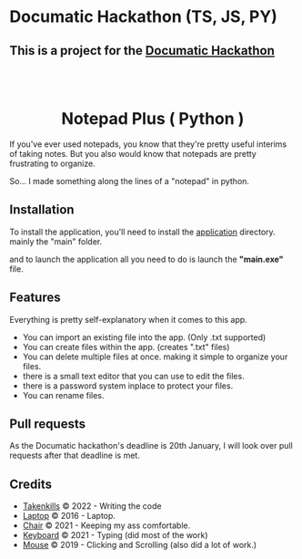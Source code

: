 # Documatic Hackathon (TS, JS, PY)

## This is a project for the [Documatic Hackathon](https://github.com/DocumaticAI/Hackathon)

<br>
<br>

<h1 align="center">Notepad Plus ( Python ) </h1>

If you've ever used notepads, you know that they're pretty useful interims of taking notes.
But you also would know that notepads are pretty frustrating to organize.

So... I made something along the lines of a "notepad" in python.

## Installation

To install the application, you'll need to install the [application](application/main) directory. mainly the "main" folder.

and to launch the application all you need to do is launch the **"main.exe"** file.

## Features

Everything is pretty self-explanatory when it comes to this app.

* You can import an existing file into the app. (Only .txt supported)
* You can create files within the app. (creates ".txt" files)
* You can delete multiple files at once. making it simple to organize your files.
* there is a small text editor that you can use to edit the files.
* there is a password system inplace to protect your files.
* You can rename files.

## Pull requests

As the Documatic hackathon's deadline is 20th January,
I will look over pull requests after that deadline is met.

## Credits
- [Takenkills](https://github.com/TakenKills) © 2022 - Writing the code
- [Laptop](https://en.wikipedia.org/wiki/Laptop) © 2016 - Laptop.
- [Chair](https://en.wikipedia.org/wiki/Chair) © 2021 - Keeping my ass comfortable.
- [Keyboard](https://en.wikipedia.org/wiki/Keyboard) © 2021 - Typing (did most of the work)
- [Mouse](https://en.wikipedia.org/wiki/Mouse) © 2019 - Clicking and Scrolling (also did a lot of work.)